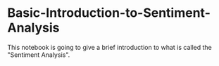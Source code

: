# Basic-Introduction-to-Sentiment-Analysis
  This notebook is going to give a brief introduction to what is called the "Sentiment Analysis". 
